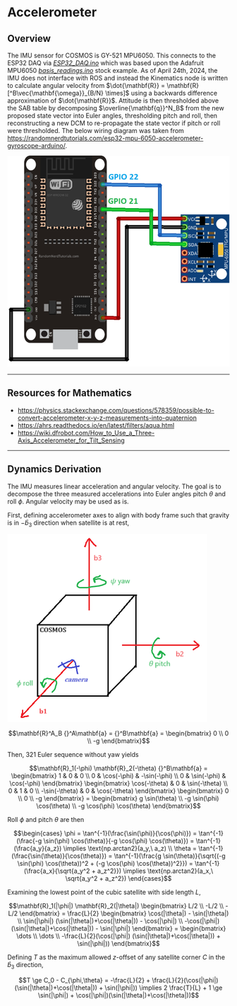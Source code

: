 # Accelerometer

## Overview

The IMU sensor for COSMOS is GY-521 MPU6050. This connects to the ESP32 DAQ via [*ESP32_DAQ.ino*](Microcontroller_Scripts/ESP32_DAQ/ESP32_DAQ.ino) which was based upon the Adafruit MPU6050 [*basis_readings.ino*](https://github.com/adafruit/Adafruit_MPU6050/blob/master/examples/basic_readings/basic_readings.ino) stock example. As of April 24th, 2024, the IMU does not interface with ROS and instead the Kinematics node is written to calculate angular velocity from $\dot{\mathbf{R}} = \mathbf{R} [^B\vec{\mathbf{\omega}}_{B/N} \times]$ using a backwards difference approximation of $\dot{\mathbf{R}}$. Attitude is then thresholded above the SAB table by decomposing $\overline{\mathbf{q}}^N_B$ from the new proposed state vector into Euler angles, thresholding pitch and roll, then reconstructing a new DCM to re-propagate the state vector if pitch or roll were thresholded. The below wiring diagram was taken from https://randomnerdtutorials.com/esp32-mpu-6050-accelerometer-gyroscope-arduino/.

![GY-521_MPU6050_wiring_diagram_for_ESP32](/docs/_static/GY-521_MPU6050_wiring_diagram_for_ESP32.png)

---

## Resources for Mathematics

- https://physics.stackexchange.com/questions/578359/possible-to-convert-accelerometer-x-y-z-measurements-into-quaternion
- https://ahrs.readthedocs.io/en/latest/filters/aqua.html
- https://wiki.dfrobot.com/How_to_Use_a_Three-Axis_Accelerometer_for_Tilt_Sensing

---

## Dynamics Derivation

The IMU measures linear acceleration and angular velocity. The goal is to decompose the three measured accelerations into Euler angles pitch $\theta$ and roll $\phi$. Angular velocity may be used as is.

First, defining accelerometer axes to align with body frame such that gravity is in $-\hat{b}_3$ direction when satellite is at rest,

![COSMOS-Body-Frame](/docs/_static/body_frame.png)

```math
\mathbf{R}^A_B {}^A\mathbf{a} = {}^B\mathbf{a} = \begin{bmatrix} 0 \\ 0 \\ -g \end{bmatrix}
```

Then, 321 Euler sequence without yaw yields

```math
\mathbf{R}_1(-\phi) \mathbf{R}_2(-\theta) {}^B\mathbf{a} = \begin{bmatrix} 1 & 0 & 0 \\ 0 & \cos(-\phi) & -\sin(-\phi) \\ 0 & \sin(-\phi) & \cos(-\phi) \end{bmatrix} \begin{bmatrix} \cos(-\theta) & 0 & \sin(-\theta) \\ 0 & 1 & 0 \\ -\sin(-\theta) & 0 & \cos(-\theta) \end{bmatrix} \begin{bmatrix} 0 \\ 0 \\ -g \end{bmatrix} = \begin{bmatrix} g \sin(\theta) \\ -g \sin(\phi) \cos(\theta) \\ -g \cos(\phi) \cos(\theta) \end{bmatrix}
```

Roll $\phi$ and pitch $\theta$ are then

```math
\begin{cases}
\phi = \tan^{-1}(\frac{\sin(\phi)}{\cos(\phi)}) = \tan^{-1}(\frac{-g \sin(\phi) \cos(\theta)}{-g \cos(\phi) \cos(\theta)}) = \tan^{-1}(\frac{a_y}{a_z}) \implies \text{np.arctan2}(a_y,\ a_z) 
\\
\theta = \tan^{-1}(\frac{\sin(\theta)}{\cos(\theta)}) = \tan^{-1}(\frac{g \sin(\theta)}{\sqrt{(-g \sin(\phi) \cos(\theta))^2 + (-g \cos(\phi) \cos(\theta))^2}}) = \tan^{-1}(\frac{a_x}{\sqrt{a_y^2 + a_z^2}}) \implies \text{np.arctan2}(a_x,\ \sqrt{a_y^2 + a_z^2}) 
\end{cases}
```

Examining the lowest point of the cubic satellite with side length $L$,

```math
\mathbf{R}_1(|\phi|) \mathbf{R}_2(|\theta|) \begin{bmatrix} L/2 \\ -L/2 \\ -L/2 \end{bmatrix}
= \frac{L}{2} \begin{bmatrix} \cos(|\theta|) - \sin(|\theta|) \\ \sin(|\phi|) (\sin(|\theta|)+\cos(|\theta|)) - \cos(|\phi|) \\ -\cos(|\phi|) (\sin(|\theta|)+\cos(|\theta|)) - \sin(|\phi|) \end{bmatrix} 
= \begin{bmatrix} \dots \\ \dots \\ -\frac{L}{2}(\cos(|\phi|) (\sin(|\theta|)+\cos(|\theta|)) + \sin(|\phi|)) \end{bmatrix}
```

Defining $T$ as the maximum allowed $z$-offset of any satellite corner $C$ in the $\hat{b}_3$ direction,

```math
T \ge C_0 - C_{\phi,\theta} = -\frac{L}{2} + \frac{L}{2}(\cos(|\phi|) (\sin(|\theta|)+\cos(|\theta|)) + \sin(|\phi|)) 
\implies
2 \frac{T}{L} + 1 \ge \sin(|\phi|) + \cos(|\phi|)(\sin(|\theta|)+\cos(|\theta|))
```






